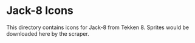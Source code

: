 # Jack-8 Icons

This directory contains icons for Jack-8 from Tekken 8.
Sprites would be downloaded here by the scraper.
